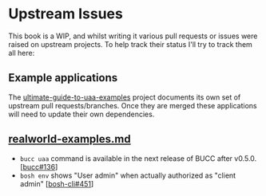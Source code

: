 # Upstream Issues

This book is a WIP, and whilst writing it various pull requests or issues were raised on upstream projects. To help track their status I'll try to track them all here:

## Example applications

The [ultimate-guide-to-uaa-examples](https://github.com/starkandwayne/ultimate-guide-to-uaa-examples) project documents its own set of upstream pull requests/branches. Once they are merged these applications will need to update their own dependencies.

## [realworld-examples.md](/realworld-examples/#bosh-cli)

* `bucc uaa` command is available in the next release of BUCC after v0.5.0. [[bucc#136](https://github.com/starkandwayne/bucc/pull/136/files)]
* `bosh env` shows "User admin" when actually authorized as "client admin" [[bosh-cli#451](https://github.com/cloudfoundry/bosh-cli/issues/451)]